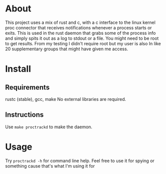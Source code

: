 
# About

This project uses a mix of rust and c, with a c interface to the linux kernel proc connector that receives notifications whenever a process starts or exits. This is used in the rust daemon that grabs some of the process info and simply spits it out as a log to stdout or a file.
You might need to be root to get results. From my testing I didn't require root but my user is also In like 20 supplementary groups that might have given me access.

# Install

## Requirements

rustc (stable), gcc, make
No external libraries are required.

## Instructions

Use `make proctrackd` to make the daemon.

# Usage

Try `proctrackd -h` for command line help.
Feel free to use it for spying or something cause that's what I'm using it for
